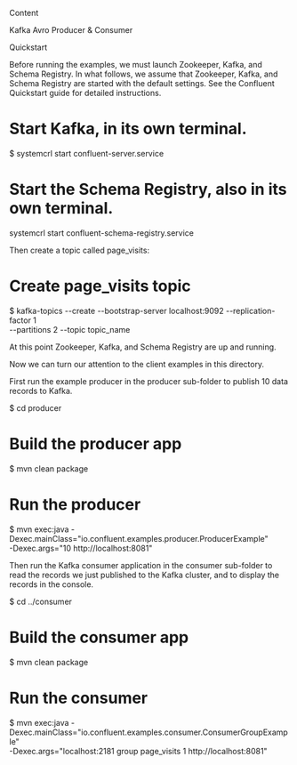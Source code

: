 Content 

Kafka Avro Producer & Consumer


Quickstart

Before running the examples, we must launch Zookeeper, Kafka, and Schema Registry. In what follows, we assume that Zookeeper, Kafka, and Schema Registry are started with the default settings. See the Confluent Quickstart guide for detailed instructions.


# Start Kafka, in its own terminal.
$ systemcrl start confluent-server.service

# Start the Schema Registry, also in its own terminal.
systemcrl start confluent-schema-registry.service

Then create a topic called page_visits:

# Create page_visits topic
$ kafka-topics --create --bootstrap-server localhost:9092 --replication-factor 1 \
                   --partitions 2 --topic topic_name

At this point Zookeeper, Kafka, and Schema Registry are up and running.

Now we can turn our attention to the client examples in this directory.

First run the example producer in the producer sub-folder to publish 10 data records to Kafka.

$ cd producer
# Build the producer app
$ mvn clean package
# Run the producer
$ mvn exec:java -Dexec.mainClass="io.confluent.examples.producer.ProducerExample" \
  -Dexec.args="10 http://localhost:8081"

Then run the Kafka consumer application in the consumer sub-folder to read the records we just published to the Kafka cluster, and to display the records in the console.

$ cd ../consumer
# Build the consumer app
$ mvn clean package
# Run the consumer
$ mvn exec:java -Dexec.mainClass="io.confluent.examples.consumer.ConsumerGroupExample" \
  -Dexec.args="localhost:2181 group page_visits 1 http://localhost:8081"
